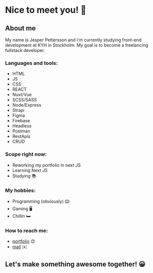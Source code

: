 # Nice to meet you! 👋

## About me
My name is Jesper Pettersson and i'm currently studying front-end development at KYH in Stockholm. My goal is to become a freelancing fullstack developer.

### Languages and tools:
- HTML
- JS
- CSS
- REACT
- Nuxt/Vue
- SCSS/SASS
- Node/Express
- Strapi
- Figma
- Firebase
- Headless
- Postman
- RestApis
- CRUD

### Scope right now:
- Reworking my portfolio in next JS
- Learning Next JS
- Studying 📚

### My hobbies:
- Programming (obviously) ⌨️
- Gaming 🖥️
- Chillin 🛏️

### How to reach me:
- [portfolio](https://jesperp.se) 😊
- [mail](mailto:jesper@jesperp.se) ✉️

## **Let's make something awesome together!** 😀
